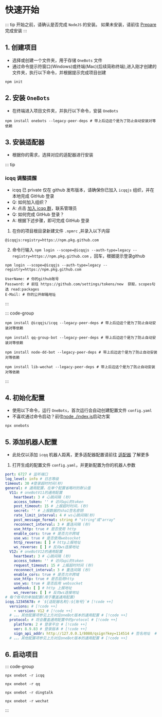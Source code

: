 # 快速开始
::: tip
开始之前，请确认是否完成 `NodeJS` 的安装。
如果未安装，请前往 [Prepare](./prepare.md) 完成安装
:::
## 1. 创建项目
- 选择或创建一个文件夹，用于存储 `OneBots` 文件
- 通过命令提示符窗口(Windows)或终端(Mac)(后续简称终端),进入刚才创建的文件夹，执行以下命令，并根据提示完成项目创建
```shell
npm init
```
## 2. 安装 `OneBots`
- 在终端进入项目文件夹，并执行以下命令，安装 `OneBots`
```shell
npm install onebots --legacy-peer-deps # 带上后边这个是为了防止自动安装对等依赖
```
## 3. 安装适配器
- 根据你的需求，选择对应的适配器进行安装

::: tip
### icqq 调整提醒
- icqq 已 private 仅在 github 发布版本，请确保你已加入 `icqqjs` 组织，并在本地完成 GitHub 登录
- Q: 如何加入组织？
- A: 点击 [加入 icqq 群](https://jq.qq.com/?_wv=1027&k=xAdGDRVh)，联系管理员
- Q: 如何完成 GitHub 登录？
- A: 根据下述步骤，即可完成 GitHub 登录
1. 在你的项目根目录新建文件 `.npmrc` ,并录入以下内容
```text
@icqqjs:registry=https://npm.pkg.github.com
```
2. 命令行输入 `npm login --scope=@icqqjs --auth-type=legacy --registry=https://npm.pkg.github.com` ，回车，根据提示登录github
```shell
npm login --scope=@icqqjs --auth-type=legacy --registry=https://npm.pkg.github.com

UserName: # 你的github账号
Password: # 前往 https://github.com/settings/tokens/new  获取，scopes勾选 read:packages 
E-Mail: # 你的公开邮箱地址
```
:::

::: code-group
```shell [ICQQ]
npm install @icqqjs/icqq --legacy-peer-deps # 带上后边这个是为了防止自动安装对等依赖
```
```shell [QQ官方机器人]
npm install qq-group-bot --legacy-peer-deps # 带上后边这个是为了防止自动安装对等依赖
```
```shell [钉钉机器人]
npm install node-dd-bot --legacy-peer-deps # 带上后边这个是为了防止自动安装对等依赖
```
```shell [微信机器人]
npm install lib-wechat --legacy-peer-deps # 带上后边这个是为了防止自动安装对等依赖
```
:::
## 4. 初始化配置
- 使用以下命令，运行 `OneBots`，首次运行会自动创建配置文件 `config.yaml`
- 不喜欢通过命令启动？前往[node ./index.js](./start-with-js.md)启动方案
```shell
npx onebots
```

## 5. 添加机器人配置
- 此处仅以添加 `icqq` 机器人距离，更多适配器配置请前往 [适配器](/guide/adapter) 了解更多
1. 打开生成的配置文件 `config.yaml`，并更新配置为你的机器人参数
```yaml
port: 6727 # 监听端口
log_level: info # 日志等级
timeout: 30 #登录超时时间(秒)
general: # 通用配置，在单个配置省略时的默认值
  V11: # oneBotV11的通用配置
    heartbeat: 3 # 心跳间隔 (秒)
    access_token: '' # 访问api的token
    post_timeout: 15 # 上报超时时间，(秒)
    secret: '' # 上报数据的sha1签名密钥
    rate_limit_interval: 4 # ws心跳间隔(秒)
    post_message_format: string # "string"或"array"
    reconnect_interval: 3 # 重连间隔 (秒)
    use_http: true # 是否使用 http
    enable_cors: true # 是否允许跨域
    use_ws: true # 是否使用websocket
    http_reverse: [ ] # http上报地址
    ws_reverse: [ ] # 反向ws连接地址
  V12: # oneBotV12的通用配置
    heartbeat: 3 # 心跳间隔 (秒)
    access_token: '' # 访问api的token
    request_timeout: 15 # 上报超时时间 (秒)
    reconnect_interval: 3 # 重连间隔 (秒)
    enable_cors: true # 是否允许跨域
    use_http: true # 是否启用http
    use_ws: true # 是否启用 websocket
    webhook: [ ] # http 上报地址
    ws_reverse: [ ] # 反向ws连接地址
# 每个账号的单独配置(用于覆盖通用配置)
icqq.12345678: # `${适配器名称}:${账号}`# [!code ++]
  versions: # [!code ++]
    - version: V12 # [!code ++]
  # 。。。其他配置项参见上方对应oneBot版本的通用配置 # [!code ++]
  protocol: # 将会覆盖通用配置中的protocol # [!code ++]
    platform: 2 # 登录平台 # [!code ++]
    ver: 8.9.83 # 登录版本 # [!code ++]
    sign_api_addr: http://127.0.0.1/8080/qsign?key=114514 # 签名地址  # [!code ++]
  # 。。。其他配置项参见上方对应oneBot版本的通用配置 # [!code ++]
```
## 6. 启动项目
::: code-group
```shell [ICQQ]
npx onebot -r icqq
```
```shell [QQ官方]
npx onebot -r qq
```
```shell [钉钉机器人]
npx onebot -r dingtalk
```
```shell [微信机器人]
npx onebot -r wechat
```
:::

